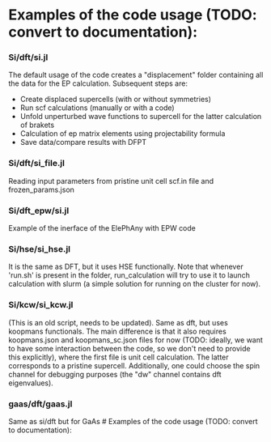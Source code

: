 # Examples of the code usage (TODO: convert to documentation):

### Si/dft/si.jl 
The default usage of the code creates a "displacement" folder containing all the data for the EP calculation. Subsequent steps are: 
- Create displaced supercells (with or without symmetries) 
- Run scf calculations (manually or with a code)
- Unfold unperturbed wave functions to supercell for the latter calculation of brakets
- Calculation of ep matrix elements using projectability formula
- Save data/compare results with DFPT

### Si/dft/si_file.jl
Reading input parameters from pristine unit cell scf.in file and frozen_params.json

### Si/dft_epw/si.jl
Example of the inerface of the ElePhAny with EPW code 

### Si/hse/si_hse.jl
It is the same as DFT, but it uses HSE functionally. Note that whenever 'run.sh' is present in the folder, run_calculation will try to use it to launch calculation with slurm (a simple solution for running on the cluster for now).

### Si/kcw/si_kcw.jl
(This is an old script, needs to be updated). Same as dft, but uses koopmans functionals. The main difference is that it also requires koopmans.json and koopmans_sc.json files for now (TODO: ideally, we want to have some interaction between the code, so we don't need to provide this explicitly), where the first file is unit cell calculation. The latter corresponds to a pristine supercell. Additionally, one could choose the spin channel for debugging purposes (the "dw" channel contains dft eigenvalues).

### gaas/dft/gaas.jl
Same as si/dft but for GaAs # Examples of the code usage (TODO: convert to documentation):







